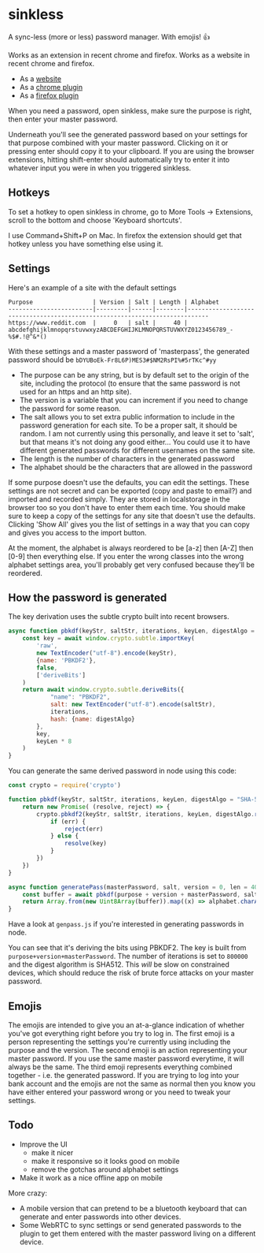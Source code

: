 # sinkless
A sync-less (more or less) password manager.  With emojis! 👍

Works as an extension in recent chrome and firefox.  Works as a website in recent chrome and firefox.

* As a [website](https://kybernetikos.github.io/sinkless)
* As a [chrome plugin](https://github.com/kybernetikos/sinkless/raw/master/dist/sinkless.crx)
* As a [firefox plugin](https://github.com/kybernetikos/sinkless/raw/master/dist/sinkless-1.0-an%2Bfx.xpi)

When you need a password, open sinkless, make sure the purpose is right, then enter your master password.

Underneath you'll see the generated password based on your settings for that purpose combined with your master
password.  Clicking on it or pressing enter should copy it to your clipboard.  If you are using the browser extensions, hitting
shift-enter should automatically try to enter it into whatever input you were in when you triggered
sinkless.

Hotkeys
-------

To set a hotkey to open sinkless in chrome, go to More Tools -> Extensions, scroll to the bottom and choose 'Keyboard shortcuts'.  

I use Command+Shift+P on Mac.  In firefox the extension should get that hotkey unless you have something
else using it.

Settings
--------

Here's an example of a site with the default settings

    Purpose                 | Version | Salt | Length | Alphabet
    ------------------------|---------|------|--------|----------------------------------------------------------------------------
    https://www.reddit.com  |     0   | salt |     40 | abcdefghijklmnopqrstuvwxyzABCDEFGHIJKLMNOPQRSTUVWXYZ0123456789_-%$#.!@^&*()

With these settings and a master password of 'masterpass', the generated password should be `bDYUBoEk-Fr8L6P)MES3#$NM2RsPI%#5rTKc^#yy`

* The purpose can be any string, but is by default set to the origin of the site, including the protocol (to
 ensure that the same password is not used for an https and an http site).
* The version is a variable that you can increment if you need to change the password for some reason.
* The salt allows you to set extra public information to include in the password generation for each site.
  To be a proper salt, it should be random.  I am not currently using this personally, and leave it set to 'salt', but
  that means it's not doing any good either... You could use it to have different generated passwords for different
  usernames on the same site.
* The length is the number of characters in the generated password
* The alphabet should be the characters that are allowed in the password

If some purpose doesn't use the defaults, you can edit the settings.  These settings are not secret and can be exported
(copy and paste to email?) and imported and recorded simply.  They are stored in localstorage in the browser too so you
don't have to enter them each time.  You should make sure to keep a copy of the settings for any site that doesn't use
the defaults.  Clicking 'Show All' gives you the list of settings in a way that you can copy and gives you access to the
import button.

At the moment, the alphabet is always reordered to be [a-z] then [A-Z] then [0-9] then everything else.  If you enter
the wrong classes into the wrong alphabet settings area, you'll probably get very confused
because they'll be reordered.

How the password is generated
-----------------------------

The key derivation uses the subtle crypto built into recent browsers.

```js
async function pbkdf(keyStr, saltStr, iterations, keyLen, digestAlgo = "SHA-512") {
	const key = await window.crypto.subtle.importKey(
		'raw',
		new TextEncoder("utf-8").encode(keyStr),
		{name: 'PBKDF2'},
		false,
		['deriveBits']
	)
	return await window.crypto.subtle.deriveBits({
			"name": "PBKDF2",
			salt: new TextEncoder("utf-8").encode(saltStr),
			iterations,
			hash: {name: digestAlgo}
		},
		key,
		keyLen * 8
	)
}
```

You can generate the same derived password in node using this code:

```js
const crypto = require('crypto')

function pbkdf(keyStr, saltStr, iterations, keyLen, digestAlgo = "SHA-512") {
	return new Promise( (resolve, reject) => {
		crypto.pbkdf2(keyStr, saltStr, iterations, keyLen, digestAlgo.replace(/-/g, '').toLowerCase(), (err, key) => {
			if (err) {
				reject(err)
			} else {
				resolve(key)
			}
		})
	})
}

async function generatePass(masterPassword, salt, version = 0, len = 40, alphabet, purpose) {
	const buffer = await pbkdf(purpose + version + masterPassword, salt, 800000, len, "SHA-512")
	return Array.from(new Uint8Array(buffer)).map((x) => alphabet.charAt(Math.floor((x / 256) * alphabet.length))).join("")
}
```

Have a look at `genpass.js` if you're interested in generating passwords in node.

You can see that it's deriving the bits using PBKDF2. The key is built from `purpose+version+masterPassword`.
The number of iterations is set to `800000` and the digest algorithm is SHA512.  This *will* be slow on constrained
devices, which should reduce the risk of brute force attacks on your master password.

Emojis
------

The emojis are intended to give you an at-a-glance indication of whether you've got everything right before you try to
log in.  The first emoji is a person representing the settings you're currently using including the purpose and the
version.  The second emoji is an action representing your master password.  If you use the same master password
everytime, it will always be the same.  The third emoji represents everything combined together - i.e. the generated
password.  If you are trying to log into your bank account and the emojis are not the same as normal then you know you
have either entered your password wrong or you need to tweak your settings.

Todo
----

* Improve the UI
   * make it nicer
   * make it responsive so it looks good on mobile
   * remove the gotchas around alphabet settings
* Make it work as a nice offline app on mobile

More crazy:

* A mobile version that can pretend to be a bluetooth keyboard that can generate and enter passwords into other devices.
* Some WebRTC to sync settings or send generated passwords to the plugin to get them entered with the master password
  living on a different device.